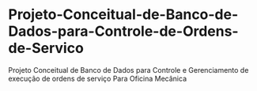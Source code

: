 # Projeto-Conceitual-de-Banco-de-Dados-para-Controle-de-Ordens-de-Servico
Projeto Conceitual de Banco de Dados para Controle e Gerenciamento de execução de ordens de serviço Para Oficina Mecânica
